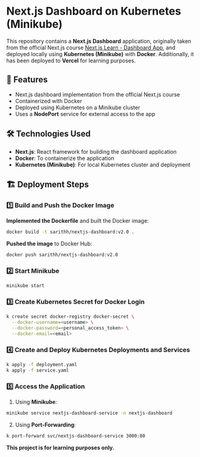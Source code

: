# Next.js Dashboard on Kubernetes (Minikube)

This repository contains a **Next.js Dashboard** application, originally taken from the official Next.js course [Next.js Learn - Dashboard App](https://nextjs.org/learn/dashboard-app), and deployed locally using **Kubernetes (Minikube)** with **Docker**.
Additionally, it has been deployed to **Vercel** for learning purposes.

## 🚀 Features
- Next.js dashboard implementation from the official Next.js course
- Containerized with Docker
- Deployed using Kubernetes on a Minikube cluster
- Uses a **NodePort** service for external access to the app

## 🛠️ Technologies Used
- **Next.js**: React framework for building the dashboard application
- **Docker**: To containerize the application
- **Kubernetes (Minikube)**: For local Kubernetes cluster and deployment

## 🏗️ Deployment Steps  

### **1️⃣ Build and Push the Docker Image**  

**Implemented the Dockerfile** and built the Docker image:  
```sh
docker build -t sarithh/nextjs-dashboard:v2.0 .
```
**Pushed the image** to Docker Hub:
```sh
docker push sarithh/nextjs-dashboard:v2.0
```

### **2️⃣ Start Minikube**
```sh
minikube start
```

### **3️⃣ Create Kubernetes Secret for Docker Login**
```sh
k create secret docker-registry docker-secret \
  --docker-username=<username> \
  --docker-password=<personal_access_token> \
  --docker-email=<email>
```

### **4️⃣ Create and Deploy Kubernetes Deployments and Services**
```sh
k apply -f deployment.yaml
k apply -f service.yaml
```

### **5️⃣ Access the Application**
1. Using **Minikube**:  
```sh
minikube service nextjs-dashboard-service -n nextjs-dashboard
```
2. Using **Port-Forwarding**:
```sh
k port-forward svc/nextjs-dashboard-service 3000:80
```

**This project is for learning purposes only.**

